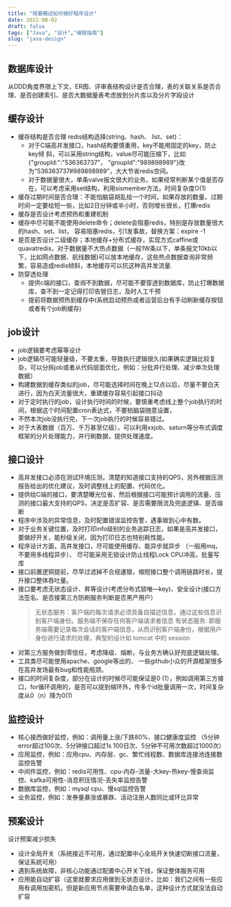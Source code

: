 ```yaml
---
title: "简要概述如何做好程序设计"
date: 2022-08-02
draft: false
tags: ["Java", "设计","编程指南"]
slug: "java-design"
---
```



## 数据库设计
从DDD角度界限上下文、ER图、评审表结构设计是否合理，表的关联关系是否合理、是否创建索引、是否大数据量表考虑放到分片库以及分片字段设计

## 缓存设计
- 缓存结构是否合理 redis结构选择(string、hash、 list、set)：
  - 对于C端高并发接口，hash结构要慎重用，key不能用固定的key，防止key倾 斜，可以采用string结构，value尽可能压缩下，比如 {"groupId:":"536363737"， "groupId":"989898989"}改为"536363737#989898989"，大大节省redis空间。
  - 对于数据量很大，单条valve报文很大的业务，如果经常判断某个值是否存在，可以考虑采用set结构，利用sismember方法，时间复杂度O(1)
- 缓存过期时间是否合理：不能怕脑袋胡乱给一个时间，如果存放的数量，过期时间一定要给短一些，比如2日分钟或半小时，否则增长很长，打爆redis
- 缓存是否设计考虑预热和重建机制
- 缓存中尽可能不能使用delete命令；delete会阻塞redis，特别是存放数量很大的hash、set、list， 容易阻塞redis，引1发事故，替换方案：expire -1
- 是否是否设计二级缓存；本地缓存+分布式缓存，实现方式caffine或quavatredis，对于数据量不大热点数据（一般1W条以下，单条报文10kb以下，比如网点数据、航线数据)可以放本地缓存，这些热点数据查询非常频繁，容易造成redis倾斜，本地缓存可以抗这种高井发流量.
- 防穿透处理
  - 提供c端的接口，查询不到数据，尽可能不要穿透到数据库，防止打爆数据库，查不到一定记得打印告營日志，及时人工千预
  - 提前将数据预热到缓存中(系统启动预热或者运营后台有手动刷新缓存按钮或者有个job刷缓存)

## job设计
- job逻辑要考虑幂等设计
- job逻辑尽可能轻量级，不要太重，导致执行逻辑很久(如果确实逻辑比较复杂，可以分拆job或者从代码层面优化，例如：分批井行处理、减少单次处理数据〕
- 构建数据到缓存类似的job，尽可能选择时间在晚上12点以后，尽量不要白天进行，因为白天流量很大，重建缓存容易引起接口抖动
- 对于定时执行的job，设计执行时间的时候，要慎重考虑线上整个job执行的时间，根据这个时间配置cron表达式，不要拍脑袋随意设置，
- 不然本次job没执行完，下一次job执行的时候容易错过。
- 对于大表数据（百万、千万甚至亿级），可以利用xxjob、saturn等分布式调度框架的分片处理能力，并行刷数据，提供处理速度。

## 接口设计
- 高并发接口必须在测试环境压测，清楚的知道接口支持的QPS，另外根据压测报告给出的优化建议，及时调整线上的配置、代码优化。
- 提供给C端的接口，要清楚曝光位省、然后根据接口可能预计调用的流量、压测的接口最大支持的QPS，决定是否扩容、是否需要限流及兜底逻镇、是否熔断
- 程序中涉及的异常信息，及时配置错误监控告警，遇事做到心中有数。
- 对于业务关键位置，及时打印info级别的业务追踪日志，如果是高并发接口，要做好开关，能秒级关闭，因为打印日志也特别耗性能。
- 程序设计方面，高井发接口，尽可能使用缓存、能异步就异步 （一般用mq，不要用多线程异步）、 尽可能采用无锁设计防止线程Lock CPU冲高，批量写库
- 接口前置逻铜提前，尽早过滤掉不合规運银，缩短接口整个调用链路时长，提升接口整体吞吐量。
- 接口要考虑无状态设计、昇等设计(考虑分布式锁唯—key)、安全设计(接口方法签名、是否接第三方防刷服务判断是否黑产用户）
  >无状态服务：客户端的每次请求必须具备自描述信息，通过这些信息识别客户端身份。服务端不保存任何客户端请求者信息
  >有状态服务: 即服务端需要记录每次会话的客户端信息，从而识别客户端身份，根据用户身份进行请求的处理，典型的设计如 tomcat 中的 session
- 对第三方服务做到零信任，考虑降级、熔断，与业务方确认好兜底逻辑处理。
- 工具类尽可能使用apache、google等出的、 一些github小众的开源框架很多在高井发场最有bug和性能瓶颈。
- 接口的时间复杂度，部分在设计的时候尽可能保证是0 (1），例如调用第三方接口，for循环调用的，是否可以提到缩环外，传多个id批量调用一次，时间复杂度从0（n）降为0(1)

## 监控设计
- 核心接西做好监控，例如：调用量上涨/下跌80%、接口健康度监控 （5分钟error超过100次、5分钟接口超过1s 100日次、5分钟不可用次数超过1000次）
- 应用监控，例如：应用cpu、内存层、gc、繁忙线程数、数据库连接池连接数监控告警
- 中间件监控，例如：redis可用性、cpu-内存-流量-大key-热key-慢查询监控、kafka可用性-消息积压情况-丢失率监控告警
- 数据库监控，例如：mysql cpu、慢sql监控告警
- 业务监控，例如：发券量暴涨或暴跌、活动注册人数同比或环比异常

## 预案设计
设计预案减少损失
- 设计全局开关（系统接近不可用，通过配置中心全局开关快速切断接口流量，保证系統可用）
- 遇到系统故障，非核心功能通过配置中心开关下线，保证整体服务可用
- 应用能自动扩容（这里就要求应用做到无状态设计，比如：我们之间有一些应用有调用加密机，但是新应用节点需要申请白名单，这种设计方式就没法自动扩容
